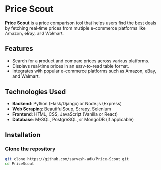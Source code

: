 # Price Scout

**Price Scout** is a price comparison tool that helps users find the best deals by fetching real-time prices from multiple e-commerce platforms like Amazon, eBay, and Walmart.

## Features
- Search for a product and compare prices across various platforms.
- Displays real-time prices in an easy-to-read table format.
- Integrates with popular e-commerce platforms such as Amazon, eBay, and Walmart.

## Technologies Used
- **Backend**: Python (Flask/Django) or Node.js (Express)
- **Web Scraping**: BeautifulSoup, Scrapy, Selenium
- **Frontend**: HTML, CSS, JavaScript (Vanilla or React)
- **Database**: MySQL, PostgreSQL, or MongoDB (if applicable)

## Installation

### Clone the repository
```bash
git clone https://github.com/sarvesh-adk/Price-Scout.git
cd PriceScout

